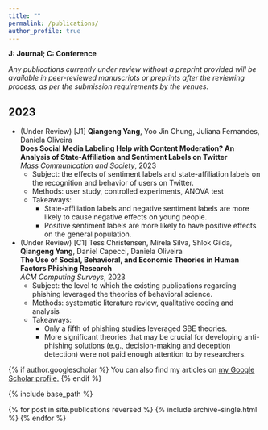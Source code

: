 ```yaml
---
title: ""
permalink: /publications/
author_profile: true
---
```

**J: Journal; C: Conference**

_Any publications currently under review without a preprint provided will be available in peer-reviewed manuscripts or preprints after the reviewing process, as per the submission requirements by the venues._

## 2023 ##
<ul>
  <li>(Under Review) [J1] <b>Qiangeng Yang</b>, Yoo Jin Chung, Juliana Fernandes, Daniela Oliveira<br>
    <b>Does Social Media Labeling Help with Content Moderation? An Analysis of State-Affiliation and Sentiment Labels on Twitter</b><br>
    <i>Mass Communication and Society</i>, 2023
    <ul>
      <li>Subject: the effects of sentiment labels and state-affiliation labels on the recognition and behavior of users on Twitter.</li>
      <li>Methods: user study, controlled experiments, ANOVA test</li>
      <li>Takeaways:<br>
        <ul>
          <li>State-affiliation labels and negative sentiment labels are more likely to cause negative effects on young people.</li>
          <li>Positive sentiment labels are more likely to have positive effects on the general population.</li>
        </ul>
      </li>
    </ul>
  </li>
  
  <li>(Under Review) [C1] Tess Christensen, Mirela Silva, Shlok Gilda, <b>Qiangeng Yang</b>, Daniel Capecci, Daniela Oliveira<br>
    <b>The Use of Social, Behavioral, and Economic Theories in Human Factors Phishing Research</b><br>
    <i>ACM Computing Surveys</i>, 2023
      <ul>
        <li>Subject: the level to which the existing publications regarding phishing leveraged the theories of behavioral science.</li>
        <li>Methods: systematic literature review, qualitative coding and analysis</li>
        <li>Takeaways:<br>
          <ul>
            <li>Only a fifth of phishing studies leveraged SBE theories.</li>
            <li>More significant theories that may be crucial for developing anti-phishing solutions (e.g., decision-making and deception detection) were not paid enough attention to by researchers.</li>
          </ul>
        </li>
      </ul>
  </li>
</ul>

{% if author.googlescholar %}
  You can also find my articles on <u><a href="{{author.googlescholar}}">my Google Scholar profile</a>.</u>
{% endif %}

{% include base_path %}

{% for post in site.publications reversed %}
  {% include archive-single.html %}
{% endfor %}

